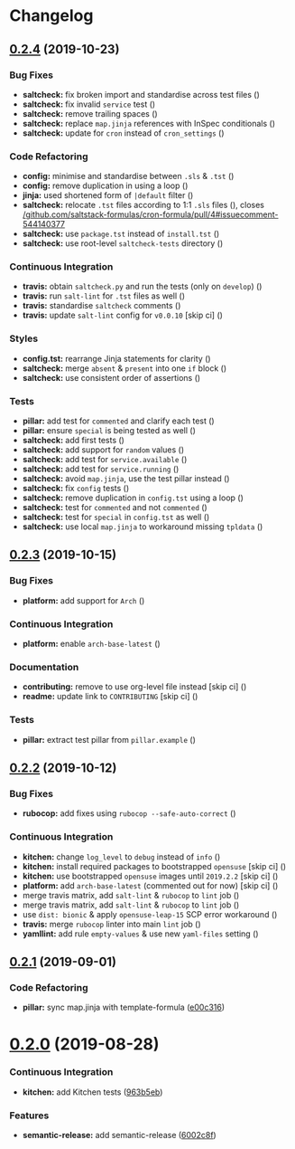 # Changelog

## [0.2.4](https://github.com/saltstack-formulas/cron-formula/compare/v0.2.3...v0.2.4) (2019-10-23)


### Bug Fixes

* **saltcheck:** fix broken import and standardise across test files ([](https://github.com/saltstack-formulas/cron-formula/commit/7911b71))
* **saltcheck:** fix invalid `service` test ([](https://github.com/saltstack-formulas/cron-formula/commit/677c956))
* **saltcheck:** remove trailing spaces ([](https://github.com/saltstack-formulas/cron-formula/commit/aada0ae))
* **saltcheck:** replace `map.jinja` references with InSpec conditionals ([](https://github.com/saltstack-formulas/cron-formula/commit/7e9e619))
* **saltcheck:** update for `cron` instead of `cron_settings` ([](https://github.com/saltstack-formulas/cron-formula/commit/26cfa4f))


### Code Refactoring

* **config:** minimise and standardise between `.sls` & `.tst` ([](https://github.com/saltstack-formulas/cron-formula/commit/18585bd))
* **config:** remove duplication in using a loop ([](https://github.com/saltstack-formulas/cron-formula/commit/652ebff))
* **jinja:** used shortened form of `|default` filter ([](https://github.com/saltstack-formulas/cron-formula/commit/a0f891e))
* **saltcheck:** relocate `.tst` files according to 1:1 `.sls` files ([](https://github.com/saltstack-formulas/cron-formula/commit/ee65236)), closes [/github.com/saltstack-formulas/cron-formula/pull/4#issuecomment-544140377](https://github.com//github.com/saltstack-formulas/cron-formula/pull/4/issues/issuecomment-544140377)
* **saltcheck:** use `package.tst` instead of `install.tst` ([](https://github.com/saltstack-formulas/cron-formula/commit/d2c9544))
* **saltcheck:** use root-level `saltcheck-tests` directory ([](https://github.com/saltstack-formulas/cron-formula/commit/6e54c3f))


### Continuous Integration

* **travis:** obtain `saltcheck.py` and run the tests (only on `develop`) ([](https://github.com/saltstack-formulas/cron-formula/commit/8ae46e5))
* **travis:** run `salt-lint` for `.tst` files as well ([](https://github.com/saltstack-formulas/cron-formula/commit/baab964))
* **travis:** standardise `saltcheck` comments ([](https://github.com/saltstack-formulas/cron-formula/commit/e23276b))
* **travis:** update `salt-lint` config for `v0.0.10` [skip ci] ([](https://github.com/saltstack-formulas/cron-formula/commit/b701d79))


### Styles

* **config.tst:** rearrange Jinja statements for clarity ([](https://github.com/saltstack-formulas/cron-formula/commit/8abec54))
* **saltcheck:** merge `absent` & `present` into one `if` block ([](https://github.com/saltstack-formulas/cron-formula/commit/33f344c))
* **saltcheck:** use consistent order of assertions ([](https://github.com/saltstack-formulas/cron-formula/commit/88229f0))


### Tests

* **pillar:** add test for `commented` and clarify each test ([](https://github.com/saltstack-formulas/cron-formula/commit/3d0dcb2))
* **pillar:** ensure `special` is being tested as well ([](https://github.com/saltstack-formulas/cron-formula/commit/951a959))
* **saltcheck:** add first tests ([](https://github.com/saltstack-formulas/cron-formula/commit/9847aff))
* **saltcheck:** add support for `random` values ([](https://github.com/saltstack-formulas/cron-formula/commit/007970f))
* **saltcheck:** add test for `service.available` ([](https://github.com/saltstack-formulas/cron-formula/commit/226eb88))
* **saltcheck:** add test for `service.running` ([](https://github.com/saltstack-formulas/cron-formula/commit/5cdc50f))
* **saltcheck:** avoid `map.jinja`, use the test pillar instead ([](https://github.com/saltstack-formulas/cron-formula/commit/cce5e67))
* **saltcheck:** fix `config` tests ([](https://github.com/saltstack-formulas/cron-formula/commit/9225b18))
* **saltcheck:** remove duplication in `config.tst` using a loop ([](https://github.com/saltstack-formulas/cron-formula/commit/72281c7))
* **saltcheck:** test for `commented` and not `commented` ([](https://github.com/saltstack-formulas/cron-formula/commit/5070611))
* **saltcheck:** test for `special` in `config.tst` as well ([](https://github.com/saltstack-formulas/cron-formula/commit/6f2b323))
* **saltcheck:** use local `map.jinja` to workaround missing `tpldata` ([](https://github.com/saltstack-formulas/cron-formula/commit/8845b3c))

## [0.2.3](https://github.com/saltstack-formulas/cron-formula/compare/v0.2.2...v0.2.3) (2019-10-15)


### Bug Fixes

* **platform:** add support for `Arch` ([](https://github.com/saltstack-formulas/cron-formula/commit/a9968e3))


### Continuous Integration

* **platform:** enable `arch-base-latest` ([](https://github.com/saltstack-formulas/cron-formula/commit/525ecee))


### Documentation

* **contributing:** remove to use org-level file instead [skip ci] ([](https://github.com/saltstack-formulas/cron-formula/commit/c12034a))
* **readme:** update link to `CONTRIBUTING` [skip ci] ([](https://github.com/saltstack-formulas/cron-formula/commit/eccccb6))


### Tests

* **pillar:** extract test pillar from `pillar.example` ([](https://github.com/saltstack-formulas/cron-formula/commit/482e2d1))

## [0.2.2](https://github.com/saltstack-formulas/cron-formula/compare/v0.2.1...v0.2.2) (2019-10-12)


### Bug Fixes

* **rubocop:** add fixes using `rubocop --safe-auto-correct` ([](https://github.com/saltstack-formulas/cron-formula/commit/23fa917))


### Continuous Integration

* **kitchen:** change `log_level` to `debug` instead of `info` ([](https://github.com/saltstack-formulas/cron-formula/commit/dfa8565))
* **kitchen:** install required packages to bootstrapped `opensuse` [skip ci] ([](https://github.com/saltstack-formulas/cron-formula/commit/daf41cb))
* **kitchen:** use bootstrapped `opensuse` images until `2019.2.2` [skip ci] ([](https://github.com/saltstack-formulas/cron-formula/commit/91a050e))
* **platform:** add `arch-base-latest` (commented out for now) [skip ci] ([](https://github.com/saltstack-formulas/cron-formula/commit/dbeafde))
* merge travis matrix, add `salt-lint` & `rubocop` to `lint` job ([](https://github.com/saltstack-formulas/cron-formula/commit/fe3b733))
* merge travis matrix, add `salt-lint` & `rubocop` to `lint` job ([](https://github.com/saltstack-formulas/cron-formula/commit/ef8ac40))
* use `dist: bionic` & apply `opensuse-leap-15` SCP error workaround ([](https://github.com/saltstack-formulas/cron-formula/commit/e1d7d1b))
* **travis:** merge `rubocop` linter into main `lint` job ([](https://github.com/saltstack-formulas/cron-formula/commit/67c704c))
* **yamllint:** add rule `empty-values` & use new `yaml-files` setting ([](https://github.com/saltstack-formulas/cron-formula/commit/67475b0))

## [0.2.1](https://github.com/saltstack-formulas/cron-formula/compare/v0.2.0...v0.2.1) (2019-09-01)


### Code Refactoring

* **pillar:** sync map.jinja with template-formula ([e00c316](https://github.com/saltstack-formulas/cron-formula/commit/e00c316))

# [0.2.0](https://github.com/saltstack-formulas/cron-formula/compare/v0.1.0...v0.2.0) (2019-08-28)


### Continuous Integration

* **kitchen:** add Kitchen tests ([963b5eb](https://github.com/saltstack-formulas/cron-formula/commit/963b5eb))


### Features

* **semantic-release:** add semantic-release ([6002c8f](https://github.com/saltstack-formulas/cron-formula/commit/6002c8f))
